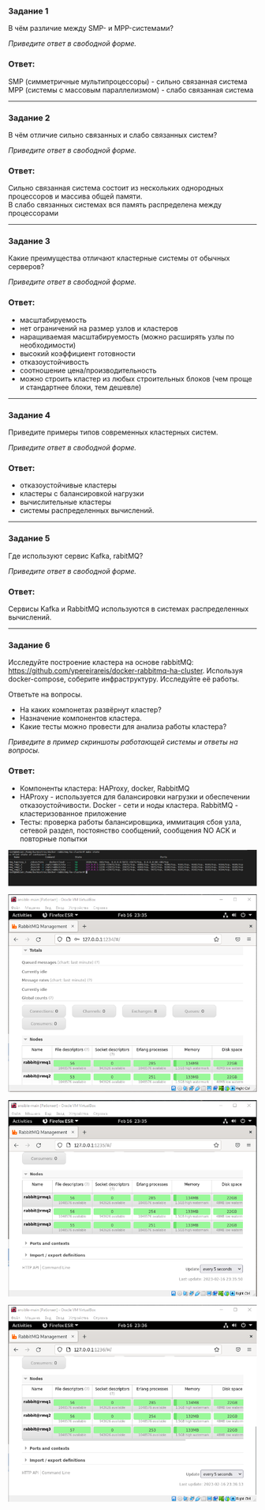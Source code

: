### Задание 1  

В чём различие между SMP- и MPP-системами?

*Приведите ответ в свободной форме.*  

### Ответ:  
SMP (cимметричные мультипроцессоры) - сильно связанная система  
MPP (системы с массовым параллелизмом) - слабо связанная система

---  

### Задание 2  

В чём отличие сильно связанных и слабо связанных систем?

*Приведите ответ в свободной форме.*  

### Ответ:  

Сильно связанная система состоит из нескольких однородных процессоров и массива общей памяти.  
В слабо связанных системах вся память распределена между процессорами  

---

### Задание 3  

Какие преимущества отличают кластерные системы от обычных серверов?

*Приведите ответ в свободной форме.*  

### Ответ:  

 * масштабируемость
 * нет ограничений на размер узлов и кластеров
 * наращиваемая масштабируемость (можно расширять узлы по необходимости)
 * высокий коэффициент готовности
 * отказоустойчивость
 * соотношение цена/производительность
 * можно строить кластер из любых строительных блоков (чем проще и стандартнее блоки, тем дешевле)  

---

### Задание 4

Приведите примеры типов современных кластерных систем.

*Приведите ответ в свободной форме.*  

### Ответ:  

* отказоустойчивые кластеры  
* кластеры с балансировкой нагрузки  
* вычислительные кластеры  
* системы распределенных вычислений.  

---

### Задание 5

Где используют сервис Kafka, rabitMQ?

*Приведите ответ в свободной форме.*  

### Ответ:  

Сервисы Kafka и RabbitMQ используются в системах распределенных вычислений.  

---

### Задание 6  

Исследуйте построение кластера на основе rabbitMQ: https://github.com/ypereirareis/docker-rabbitmq-ha-cluster. Используя docker-compose, соберите инфраструктуру. Исследуйте её работы.

Ответьте на вопросы.

* На каких компонетах развёрнут кластер?
* Назначение компонентов кластера.
* Какие тесты можно провести для анализа работы кластера?

*Приведите в пример скриншоты работающей системы и ответы на вопросы.*  

### Ответ:  

* Компоненты кластера: HAProxy, docker, RabbitMQ
* HAProxy - используется для балансировки нагрузки и обеспечении отказоустойчивости. Docker - сети и ноды кластера. RabbitMQ - кластеризованное приложение
* Тесты: проверка работы балансировщика, иммитация сбоя узла, сетевой раздел, постоянство сообщений, сообщения NO ACK и повторные попытки

![pic1](1.png)  

![pic2](2.png)  

![pic3](3.png)  

![pic4](4.png)  




